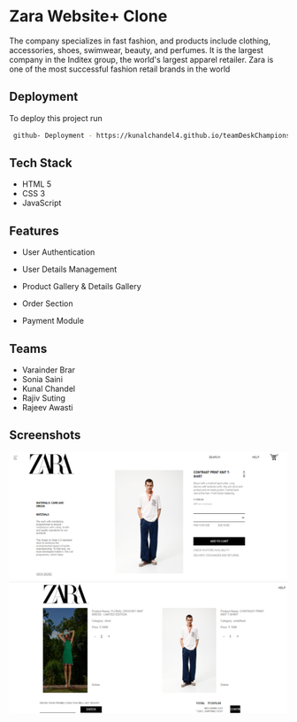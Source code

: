 
# Zara Website+ Clone

The company specializes in fast fashion, and products include clothing, accessories, shoes, swimwear, beauty, and perfumes. It is the largest company in the Inditex group, the world's largest apparel retailer. Zara is one of the most successful fashion retail brands in the world


## Deployment

To deploy this project run

```bash
 github- Deployment - https://kunalchandel4.github.io/teamDeskChampions/
```


## Tech Stack

- HTML 5
- CSS 3
- JavaScript



## Features
- User Authentication

- User Details Management

- Product Gallery & Details Gallery

- Order Section

- Payment Module


## Teams
- Varainder Brar 
- Sonia Saini
- Kunal Chandel
- Rajiv Suting
- Rajeev Awasti 
## Screenshots

![App Screenshot](images/Zara.png)
![App Screenshot](images/Screenshot%20(1096).png)

